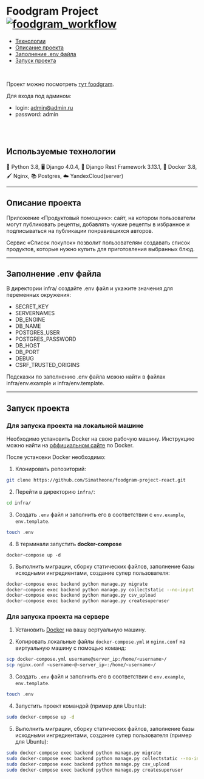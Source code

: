 # Foodgram Project [![foodgram_workflow](https://github.com/Simatheone/foodgram-project-react/actions/workflows/foodgram_workflow.yml/badge.svg)](https://github.com/Simatheone/foodgram-project-react/actions/workflows/yamdb_workflow.yml)

- [Технологии](#tech)
- [Описание проекта](#about-project)
- [Заполнение .env файла](#fill-env)
- [Запуск проекта](#run-project)
<br>

Проект можно посмотреть [тут foodgram](http://foodfoodgram.sytes.net/).

Для входа под админом: 
- login: admin@admin.ru
- password: admin
<br>
<br>

## <a name="tech">Используемые технологии</a>

:snake: Python 3.8, :desktop_computer: Django 4.0.4, :arrows_counterclockwise: Django Rest Framework	3.13.1, :ship: Docker 3.8, :paintbrush: Nginx, :books: Postgres, :cloud: YandexCloud(server) 
<hr>

## <a name="about-project">Описание проекта</a>
Приложение «Продуктовый помощник»: сайт, на котором пользователи могут публиковать рецепты, добавлять чужие рецепты в избранное и подписываться на публикации понравившихся авторов.

Сервис «Список покупок» позволит пользователям создавать список продуктов, которые нужно купить для приготовления выбранных блюд.
<hr>

## <a name="fill-env">Заполнение .env файла</a>
В директории infra/ создайте .env файл и укажите значения для переменных окружения:

- SECRET_KEY
- SERVERNAMES
- DB_ENGINE
- DB_NAME
- POSTGRES_USER
- POSTGRES_PASSWORD
- DB_HOST
- DB_PORT
- DEBUG
- CSRF_TRUSTED_ORIGINS

Подсказки по заполнению .env файла можно найти в файлах infra/env.example и infra/env.template.
<hr>

## <a name="run-project">Запуск проекта</a>
### Для запуска проекта на локальной машине
Необходимо установить Docker на свою рабочую машину. Инструкцию можно найти на [оффициальном сайте](https://docs.docker.com/get-docker/) по Docker.

После установки Docker необходимо:

1. Клонировать репозиторий:
```bash
git clone https://github.com/Simatheone/foodgram-project-react.git
```

2. Перейти в директорию `infra/`:
```bash
cd infra/
```

3. Создать `.env` файл и заполнить его в соответствии с `env.example`, `env.template`.

```bash
touch .env
```

4. В терминали запустить **docker-compose**
```
docker-compose up -d
```

5. Выполнить миграции, сборку статических файлов, заполнение базы исходными ингредиентами, создание супер пользователя:
```bash
docker-compose exec backend python manage.py migrate
docker-compose exec backend python manage.py collectstatic --no-input
docker-compose exec backend python manage.py csv_upload
docker-compose exec backend python manage.py createsuperuser
```

### Для запуска проекта на сервере
1. Установить [Docker](https://docs.docker.com/engine/install/) на вашу вертуальную машину.

2. Копировать локальные файлы `docker-compose.yml` и `nginx.conf` на виртуальную машину с помощью команд:

```bash
scp docker-compose.yml username@server_ip:/home/<username>/
scp nginx.conf <username>@<server_ip>:/home/<username>/
```
3. Создать `.env` файл и заполнить его в соответствии с `env.example`, `env.template`.

```bash
touch .env
```
4. Запустить проект командой (пример для Ubuntu):

```bash
sudo docker-compose up -d
```
5. Выполнить миграции, сборку статических файлов, заполнение базы исходными ингредиентами, создание супер пользователя (пример для Ubuntu):
```bash
sudo docker-compose exec backend python manage.py migrate
sudo docker-compose exec backend python manage.py collectstatic --no-input
sudo docker-compose exec backend python manage.py csv_upload
sudo docker-compose exec backend python manage.py createsuperuser
```
